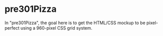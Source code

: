 # pre301Pizza

In "pre301Pizza", the goal here is to get the HTML/CSS mockup to be pixel-perfect using a 960-pixel CSS grid system.
